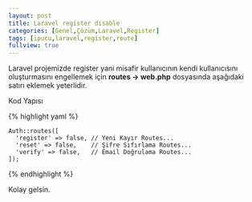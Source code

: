 ```yaml
---
layout: post
title: Laravel register disable
categories: [Genel,Çözüm,Laravel,Register]
tags: [ipucu,laravel,register,route]
fullview: true
---
```


Laravel projemizde register yani misafir kullanıcının kendi kullanıcısını oluşturmasını engellemek için 
**routes -> web.php** dosyasında aşağıdaki satırı eklemek yeterlidir. 

Kod Yapısı

{% highlight yaml %}

    Auth::routes([
      'register' => false, // Yeni Kayır Routes...
      'reset' => false,    // Şifre Sıfırlama Routes...
      'verify' => false,   // Email Doğrulama Routes...
    ]);

{% endhighlight %}



Kolay gelsin.

